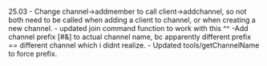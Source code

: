25.03
	- Change channel->addmember to call client->addchannel, so not both need to be called when adding a client to channel, or when creating a new channel.
	- updated join command function to work with this ^^
	-Add channel prefix [#&] to actual channel name, bc apparently different prefix == different channel which i didnt realize.
	- Updated tools/getChannelName to force prefix.

